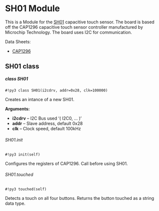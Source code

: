 # SH01 Module

This is a Module for the [SH01](https://wiki.xinabox.cc/SH01_-_Capacitive_Touch) capacitive touch sensor. The board is based off the CAP1296 capacitive touch sensor controller manufactured by Microchip Technology. The board uses I2C for communication.

Data Sheets:


* [CAP1296](http://ww1.microchip.com/downloads/en/DeviceDoc/00001569B.pdf)

## SH01 class

##### class SH01

```#!py3 class SH01(i2cdrv, addr=0x28, clk=100000)```

Creates an intance of a new SH01.


**Arguments:**

    
* **i2cdrv** – I2C Bus used ‘( I2C0, … )’
* **addr** – Slave address, default 0x28
* **clk** – Clock speed, default 100kHz


###### SH01.init

```#!py3 init(self)```

Configures the registers of CAP1296. Call before using SH01.

###### SH01.touched

```#!py3 touched(self)```

Detects a touch on all four buttons. Returns the button touched as a string data type.
